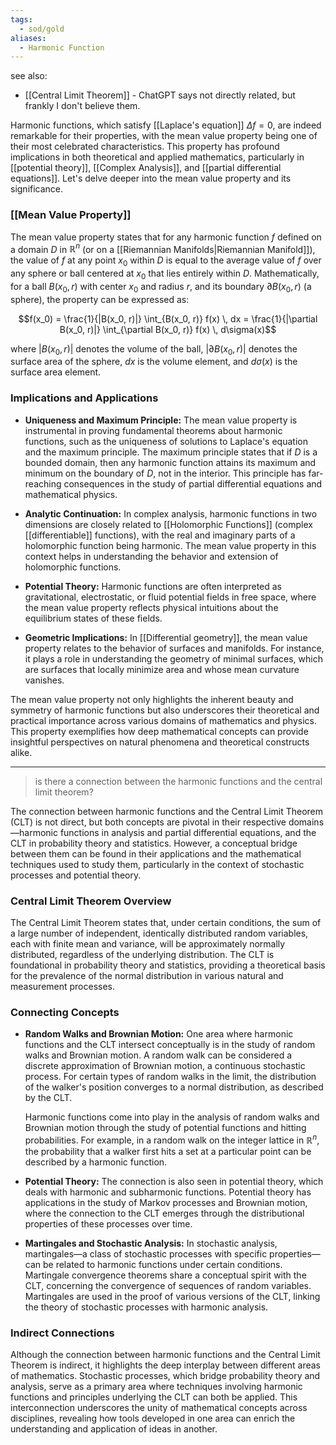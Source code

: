 ```yaml
---
tags:
  - sod/gold
aliases:
  - Harmonic Function
---
```


see also:
- [[Central Limit Theorem]] - ChatGPT says not directly related, but frankly I don't believe them.

Harmonic functions, which satisfy [[Laplace's equation]] $\Delta f = 0$, are indeed remarkable for their properties, with the mean value property being one of their most celebrated characteristics. This property has profound implications in both theoretical and applied mathematics, particularly in [[potential theory]], [[Complex Analysis]], and [[partial differential equations]]. Let's delve deeper into the mean value property and its significance.

### [[Mean Value Property]]

The mean value property states that for any harmonic function $f$ defined on a domain $D$ in $\mathbb{R}^n$ (or on a [[Riemannian Manifolds|Riemannian Manifold]]), the value of $f$ at any point $x_0$ within $D$ is equal to the average value of $f$ over any sphere or ball centered at $x_0$ that lies entirely within $D$. Mathematically, for a ball $B(x_0, r)$ with center $x_0$ and radius $r$, and its boundary $\partial B(x_0, r)$ (a sphere), the property can be expressed as:

$$f(x_0) = \frac{1}{|B(x_0, r)|} \int_{B(x_0, r)} f(x) \, dx = \frac{1}{|\partial B(x_0, r)|} \int_{\partial B(x_0, r)} f(x) \, d\sigma(x)$$

where $|B(x_0, r)|$ denotes the volume of the ball, $|\partial B(x_0, r)|$ denotes the surface area of the sphere, $dx$ is the volume element, and $d\sigma(x)$ is the surface area element.

### Implications and Applications

- **Uniqueness and Maximum Principle:** The mean value property is instrumental in proving fundamental theorems about harmonic functions, such as the uniqueness of solutions to Laplace's equation and the maximum principle. The maximum principle states that if $D$ is a bounded domain, then any harmonic function attains its maximum and minimum on the boundary of $D$, not in the interior. This principle has far-reaching consequences in the study of partial differential equations and mathematical physics.

- **Analytic Continuation:** In complex analysis, harmonic functions in two dimensions are closely related to [[Holomorphic Functions]] (complex [[differentiable]] functions), with the real and imaginary parts of a holomorphic function being harmonic. The mean value property in this context helps in understanding the behavior and extension of holomorphic functions.

- **Potential Theory:** Harmonic functions are often interpreted as gravitational, electrostatic, or fluid potential fields in free space, where the mean value property reflects physical intuitions about the equilibrium states of these fields.

- **Geometric Implications:** In [[Differential geometry]], the mean value property relates to the behavior of surfaces and manifolds. For instance, it plays a role in understanding the geometry of minimal surfaces, which are surfaces that locally minimize area and whose mean curvature vanishes.

The mean value property not only highlights the inherent beauty and symmetry of harmonic functions but also underscores their theoretical and practical importance across various domains of mathematics and physics. This property exemplifies how deep mathematical concepts can provide insightful perspectives on natural phenomena and theoretical constructs alike.


---

> is there a connection between the harmonic functions and the central limit theorem?

The connection between harmonic functions and the Central Limit Theorem (CLT) is not direct, but both concepts are pivotal in their respective domains—harmonic functions in analysis and partial differential equations, and the CLT in probability theory and statistics. However, a conceptual bridge between them can be found in their applications and the mathematical techniques used to study them, particularly in the context of stochastic processes and potential theory.

### Central Limit Theorem Overview

The Central Limit Theorem states that, under certain conditions, the sum of a large number of independent, identically distributed random variables, each with finite mean and variance, will be approximately normally distributed, regardless of the underlying distribution. The CLT is foundational in probability theory and statistics, providing a theoretical basis for the prevalence of the normal distribution in various natural and measurement processes.

### Connecting Concepts

- **Random Walks and Brownian Motion:** One area where harmonic functions and the CLT intersect conceptually is in the study of random walks and Brownian motion. A random walk can be considered a discrete approximation of Brownian motion, a continuous stochastic process. For certain types of random walks in the limit, the distribution of the walker's position converges to a normal distribution, as described by the CLT.

    Harmonic functions come into play in the analysis of random walks and Brownian motion through the study of potential functions and hitting probabilities. For example, in a random walk on the integer lattice in $\mathbb{R}^n$, the probability that a walker first hits a set at a particular point can be described by a harmonic function.

- **Potential Theory:** The connection is also seen in potential theory, which deals with harmonic and subharmonic functions. Potential theory has applications in the study of Markov processes and Brownian motion, where the connection to the CLT emerges through the distributional properties of these processes over time.

- **Martingales and Stochastic Analysis:** In stochastic analysis, martingales—a class of stochastic processes with specific properties—can be related to harmonic functions under certain conditions. Martingale convergence theorems share a conceptual spirit with the CLT, concerning the convergence of sequences of random variables. Martingales are used in the proof of various versions of the CLT, linking the theory of stochastic processes with harmonic analysis.

### Indirect Connections

Although the connection between harmonic functions and the Central Limit Theorem is indirect, it highlights the deep interplay between different areas of mathematics. Stochastic processes, which bridge probability theory and analysis, serve as a primary area where techniques involving harmonic functions and principles underlying the CLT can both be applied. This interconnection underscores the unity of mathematical concepts across disciplines, revealing how tools developed in one area can enrich the understanding and application of ideas in another.
